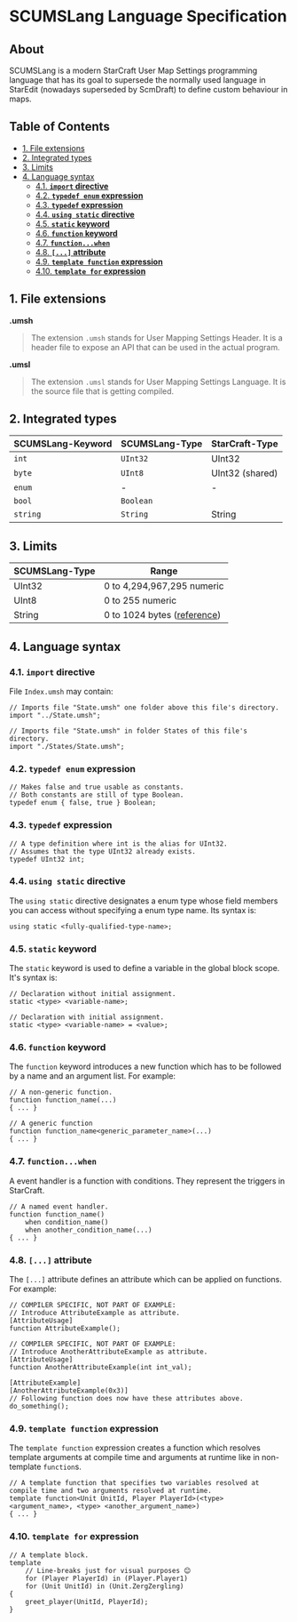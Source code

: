 # SCUMSLang Language Specification <!-- omit in toc -->

## About <!-- omit in toc -->

SCUMSLang is a modern StarCraft User Map Settings programming language that has its goal to supersede the normally used language in StarEdit (nowadays superseded by ScmDraft) to define custom behaviour in maps.

## Table of Contents <!-- omit in toc -->

- [1. File extensions](#1-file-extensions)
- [2. Integrated types](#2-integrated-types)
- [3. Limits](#3-limits)
- [4. Language syntax](#4-language-syntax)
  - [4.1. **`import` directive**](#41-import-directive)
  - [4.2. **`typedef enum` expression**](#42-typedef-enum-expression)
  - [4.3. **`typedef` expression**](#43-typedef-expression)
  - [4.4. **`using static` directive**](#44-using-static-directive)
  - [4.5. **`static` keyword**](#45-static-keyword)
  - [4.6. **`function` keyword**](#46-function-keyword)
  - [4.7. **`function...when`**](#47-functionwhen)
  - [4.8. **`[...]` attribute**](#48--attribute)
  - [4.9. **`template function` expression**](#49-template-function-expression)
  - [4.10. **`template for` expression**](#410-template-for-expression)

## 1. File extensions

**.umsh**

> The extension `.umsh` stands for User Mapping Settings Header. It is a header file to expose an API that can be used in the actual program.

**.umsl**

> The extension `.umsl` stands for User Mapping Settings Language. It is the source file that is getting compiled.

## 2. Integrated types

SCUMSLang-Keyword | SCUMSLang-Type | StarCraft-Type
------------------|----------------|----------------
`int`             | `UInt32`       | UInt32
`byte`            | `UInt8`        | UInt32 (shared)
`enum`            | -              | -
`bool`            | `Boolean`      |
`string`          | `String`       | String

## 3. Limits

SCUMSLang-Type | Range
---------------|---------
UInt32         | 0 to 4,294,967,295 numeric
UInt8          | 0 to 255 numeric
String         | 0 to 1024 bytes ([reference](https://staredit-network.fandom.com/wiki/String#String_limits))

## 4. Language syntax

### 4.1. **`import` directive**

File `Index.umsh` may contain:

```
// Imports file "State.umsh" one folder above this file's directory.
import "../State.umsh";
```

```
// Imports file "State.umsh" in folder States of this file's directory.
import "./States/State.umsh";
```

### 4.2. **`typedef enum` expression**

```
// Makes false and true usable as constants.
// Both constants are still of type Boolean.
typedef enum { false, true } Boolean;
```

### 4.3. **`typedef` expression**

```
// A type definition where int is the alias for UInt32.
// Assumes that the type UInt32 already exists.
typedef UInt32 int;
```

### 4.4. **`using static` directive**

The `using static` directive designates a enum type whose field members you can access without specifying a enum type name. Its syntax is:

```
using static <fully-qualified-type-name>;
```

### 4.5. **`static` keyword**

The `static` keyword is used to define a variable in the global block scope. It's syntax is:

```
// Declaration without initial assignment.
static <type> <variable-name>;

// Declaration with initial assignment.
static <type> <variable-name> = <value>;
```

### 4.6. **`function` keyword**

The `function` keyword introduces a new function which has to be followed by a name and an argument list. For example:

```
// A non-generic function.
function function_name(...)
{ ... }

// A generic function
function function_name<generic_parameter_name>(...)
{ ... }
```

### 4.7. **`function...when`**

A event handler is a function with conditions. They represent the triggers in StarCraft.

```
// A named event handler.
function function_name() 
    when condition_name()
    when another_condition_name(...)
{ ... }
```

### 4.8. **`[...]` attribute**

The `[...]` attribute defines an attribute which can be applied on functions. For example:

```
// COMPILER SPECIFIC, NOT PART OF EXAMPLE:
// Introduce AttributeExample as attribute.
[AttributeUsage]
function AttributeExample();

// COMPILER SPECIFIC, NOT PART OF EXAMPLE:
// Introduce AnotherAttributeExample as attribute.
[AttributeUsage]
function AnotherAttributeExample(int int_val);

[AttributeExample]
[AnotherAttributeExample(0x3)]
// Following function does now have these attributes above.
do_something();
```

### 4.9. **`template function` expression**

The `template function` expression creates a function which resolves template arguments at compile time and arguments at runtime like in non-template `function`s.

```
// A template function that specifies two variables resolved at compile time and two arguments resolved at runtime.
template function<Unit UnitId, Player PlayerId>(<type> <argument_name>, <type> <another_argument_name>)
{ ... }
```

### 4.10. **`template for` expression**

```
// A template block.
template 
    // Line-breaks just for visual purposes 😊
    for (Player PlayerId) in (Player.Player1)
    for (Unit UnitId) in (Unit.ZergZergling)
{
    greet_player(UnitId, PlayerId);
}
```
